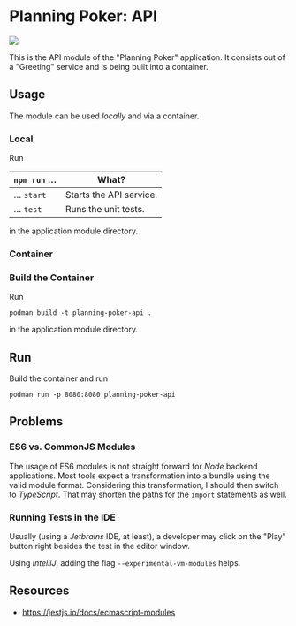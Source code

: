 # Planning Poker: API

![](https://img.shields.io/badge/Planning_Poker:API_(no_version_yet)-gray)

This is the API module of the "Planning Poker" application. It consists out of a "Greeting" service and is being built
into a container.

## Usage

The module can be used _locally_ and via a container.

### Local

Run

| `npm run` &hellip; | What?                   |
|--------------------|-------------------------|
| &hellip; `start`   | Starts the API service. |
| &hellip; `test`    | Runs the unit tests.    |

in the application module directory.

### Container

### Build the Container

Run

```shell
podman build -t planning-poker-api .
```

in the application module directory.

## Run

Build the container and run

```shell
podman run -p 8080:8080 planning-poker-api
```

## Problems

### ES6 vs. CommonJS Modules

The usage of ES6 modules is not straight forward for _Node_ backend applications. Most tools expect a transformation
into a bundle using the valid module format. Considering this transformation, I should then switch to _TypeScript_.
That may shorten the paths for the `import` statements as well.

### Running Tests in the IDE

Usually (using a _Jetbrains_ IDE, at least), a developer may click on the "Play" button right besides the test in the
editor window.

Using _IntelliJ_, adding the flag `--experimental-vm-modules` helps.

## Resources

- https://jestjs.io/docs/ecmascript-modules


